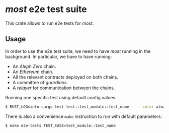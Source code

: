 # *most* e2e test suite

This crate allows to run e2e tests for *most*.

## Usage

In order to use the e2e test suite, we need to have *most* running in the background. In particular, we have to have running:

- An *Aleph Zero* chain.
- An *Ethereum* chain.
- All the relevant contracts deployed on both chains.
- A committee of *guardians*.
- A *relayer* for communication between the chains.

Running one specific test using default config values:
```bash
$ RUST_LOG=info cargo test test::test_module::test_name -- --color always --exact --nocapture
```

There is also a convenience `make` instruction to run with default parameters:
```bash
$ make e2e-tests TEST_CASE=test_module::test_name
```
